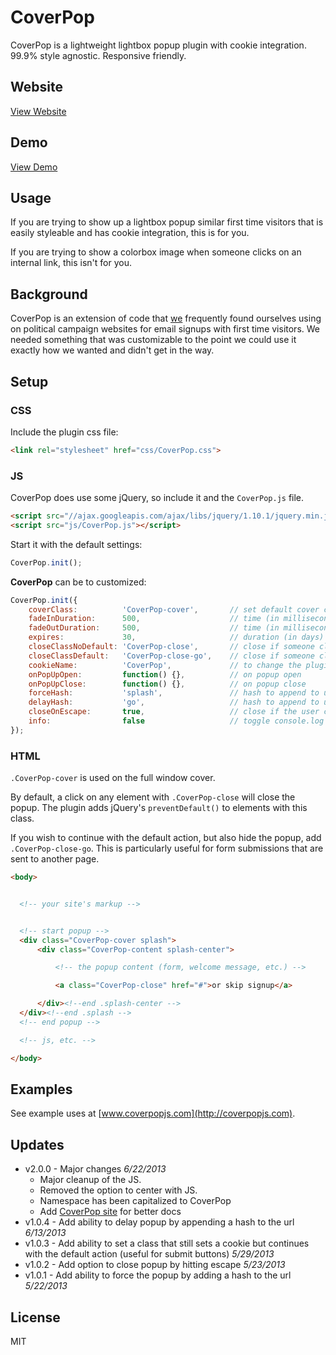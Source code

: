 # CoverPop

CoverPop is a lightweight lightbox popup plugin with cookie integration. 99.9% style agnostic. Responsive friendly.

## Website

[View Website](http://coverpopjs.com)

## Demo

[View Demo](http://coverpopjs.com/demo/default)

## Usage

If you are trying to show up a lightbox popup similar first time visitors that is easily styleable and has cookie integration, this is for you.

If you are trying to show a colorbox image when someone clicks on an internal link, this isn't for you.

## Background

CoverPop is an extension of code that [we](http://newmediacampaigns.com "New Media Campaigns") frequently found ourselves using on political campaign websites for email signups with first time visitors. We needed something that was customizable to the point we could use it exactly how we wanted and didn't get in the way.

## Setup

### CSS

Include the plugin css file:

```html
<link rel="stylesheet" href="css/CoverPop.css">
```

### JS

CoverPop does use some jQuery, so include it and the `CoverPop.js` file.

```html
<script src="//ajax.googleapis.com/ajax/libs/jquery/1.10.1/jquery.min.js"></script>
<script src="js/CoverPop.js"></script>
```

Start it with the default settings:

```javascript
CoverPop.init();
```

**CoverPop** can be to customized:

```javascript
CoverPop.init({
    coverClass:          'CoverPop-cover',       // set default cover class
    fadeInDuration:      500,                    // time (in milliseconds) to fade in
    fadeOutDuration:     500,                    // time (in milliseconds) to fade out
    expires:             30,                     // duration (in days) before it pops up again
    closeClassNoDefault: 'CoverPop-close',       // close if someone clicks an element with this class and prevent default action
    closeClassDefault:   'CoverPop-close-go',    // close if someone clicks an element with this class and continue default action
    cookieName:          'CoverPop',             // to change the plugin cookie name
    onPopUpOpen:         function() {},          // on popup open
    onPopUpClose:        function() {},          // on popup close
    forceHash:           'splash',               // hash to append to url to force display of popup (e.g. http://yourdomain.com/#splash)
    delayHash:           'go',                   // hash to append to url to delay popup for 1 day (e.g. http://yourdomain.com/#go)
    closeOnEscape:       true,                   // close if the user clicks escape
    info:                false                   // toggle console.log statements
});
```

### HTML

`.CoverPop-cover` is used on the full window cover.

By default, a click on any element with `.CoverPop-close` will close the popup. The plugin adds jQuery's `preventDefault()` to elements with this class.

If you wish to continue with the default action, but also hide the popup, add `.CoverPop-close-go`. This is particularly useful for form submissions that are sent to another page.

```html
<body>


  <!-- your site's markup -->


  <!-- start popup -->
  <div class="CoverPop-cover splash">
      <div class="CoverPop-content splash-center">

          <!-- the popup content (form, welcome message, etc.) -->

          <a class="CoverPop-close" href="#">or skip signup</a>

      </div><!--end .splash-center -->
  </div><!--end .splash -->
  <!-- end popup -->

  <!-- js, etc. -->

</body>
```

## Examples

See example uses at [www.coverpopjs.com](http://coverpopjs.com).


## Updates


* v2.0.0 - Major changes  *6/22/2013*
  * Major cleanup of the JS.
  * Removed the option to center with JS.
  * Namespace has been capitalized to CoverPop
  * Add [CoverPop site](http://coverpopjs.com) for better docs
* v1.0.4 - Add ability to delay popup by appending a hash to the url *6/13/2013*
* v1.0.3 - Add ability to set a class that still sets a cookie but continues with the default action (useful for submit buttons) *5/29/2013*
* v1.0.2 - Add option to close popup by hitting escape *5/23/2013*
* v1.0.1 - Add ability to force the popup by adding a hash to the url *5/22/2013*


## License

MIT
